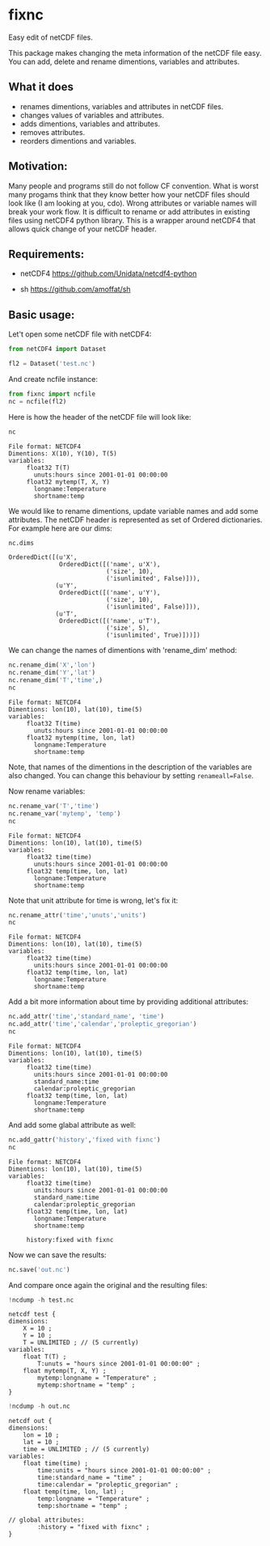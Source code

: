 # fixnc
Easy edit of netCDF files.


This package makes changing the meta information of the netCDF file easy. You can add, delete and rename dimentions, variables and attributes.

## What it does

- renames dimentions, variables and attributes in netCDF files.
- changes values of variables and attributes.
- adds dimentions, variables and attributes.
- removes attributes.
- reorders dimentions and variables.

## Motivation:

Many people and programs still do not follow CF convention. What is worst many progams think that they know better how your netCDF files should look like (I am looking at you, cdo). Wrong attributes or variable names will break your work flow. It is difficult to rename or add attributes in existing files using netCDF4 python library. This is a wrapper around netCDF4 that allows quick change of your netCDF header.

## Requirements:

- netCDF4 https://github.com/Unidata/netcdf4-python

- sh https://github.com/amoffat/sh

## Basic usage:

Let't open some netCDF file with netCDF4:


```python
from netCDF4 import Dataset
```

```python
fl2 = Dataset('test.nc')
```

And create ncfile instance:


```python
from fixnc import ncfile
nc = ncfile(fl2)
```

Here is how the header of the netCDF file will look like:
```python
nc
```




    File format: NETCDF4
    Dimentions: X(10), Y(10), T(5)
    variables:
    	 float32 T(T)
    	   unuts:hours since 2001-01-01 00:00:00
    	 float32 mytemp(T, X, Y)
    	   longname:Temperature
    	   shortname:temp




We would like to rename dimentions, update variable names and add some attributes. The netCDF header is represented as set of Ordered dictionaries. For example here are our dims:


```python
nc.dims
```




    OrderedDict([(u'X',
                  OrderedDict([('name', u'X'),
                               ('size', 10),
                               ('isunlimited', False)])),
                 (u'Y',
                  OrderedDict([('name', u'Y'),
                               ('size', 10),
                               ('isunlimited', False)])),
                 (u'T',
                  OrderedDict([('name', u'T'),
                               ('size', 5),
                               ('isunlimited', True)]))])



We can change the names of dimentions with 'rename_dim' method:


```python
nc.rename_dim('X','lon')
nc.rename_dim('Y','lat')
nc.rename_dim('T','time',)
nc
```




    File format: NETCDF4
    Dimentions: lon(10), lat(10), time(5)
    variables:
    	 float32 T(time)
    	   unuts:hours since 2001-01-01 00:00:00
    	 float32 mytemp(time, lon, lat)
    	   longname:Temperature
    	   shortname:temp




Note, that names of the dimentions in the description of the variables are also changed. You can change this behaviour by setting `renameall=False`. 

Now rename variables:


```python
nc.rename_var('T','time')
nc.rename_var('mytemp', 'temp')
nc
```




    File format: NETCDF4
    Dimentions: lon(10), lat(10), time(5)
    variables:
    	 float32 time(time)
    	   unuts:hours since 2001-01-01 00:00:00
    	 float32 temp(time, lon, lat)
    	   longname:Temperature
    	   shortname:temp




Note that unit attribute for time is wrong, let's fix it:


```python
nc.rename_attr('time','unuts','units')
nc
```




    File format: NETCDF4
    Dimentions: lon(10), lat(10), time(5)
    variables:
    	 float32 time(time)
    	   units:hours since 2001-01-01 00:00:00
    	 float32 temp(time, lon, lat)
    	   longname:Temperature
    	   shortname:temp




Add a bit more information about time by providing additional attributes:


```python
nc.add_attr('time','standard_name', 'time')
nc.add_attr('time','calendar','proleptic_gregorian')
nc
```




    File format: NETCDF4
    Dimentions: lon(10), lat(10), time(5)
    variables:
    	 float32 time(time)
    	   units:hours since 2001-01-01 00:00:00
    	   standard_name:time
    	   calendar:proleptic_gregorian
    	 float32 temp(time, lon, lat)
    	   longname:Temperature
    	   shortname:temp




And add some glabal attribute as well:


```python
nc.add_gattr('history','fixed with fixnc')
nc
```




    File format: NETCDF4
    Dimentions: lon(10), lat(10), time(5)
    variables:
    	 float32 time(time)
    	   units:hours since 2001-01-01 00:00:00
    	   standard_name:time
    	   calendar:proleptic_gregorian
    	 float32 temp(time, lon, lat)
    	   longname:Temperature
    	   shortname:temp
    
    	 history:fixed with fixnc



Now we can save the results:


```python
nc.save('out.nc')
```

And compare once again the original and the resulting files:


```python
!ncdump -h test.nc
```

    netcdf test {
    dimensions:
    	X = 10 ;
    	Y = 10 ;
    	T = UNLIMITED ; // (5 currently)
    variables:
    	float T(T) ;
    		T:unuts = "hours since 2001-01-01 00:00:00" ;
    	float mytemp(T, X, Y) ;
    		mytemp:longname = "Temperature" ;
    		mytemp:shortname = "temp" ;
    }



```python
!ncdump -h out.nc
```

    netcdf out {
    dimensions:
    	lon = 10 ;
    	lat = 10 ;
    	time = UNLIMITED ; // (5 currently)
    variables:
    	float time(time) ;
    		time:units = "hours since 2001-01-01 00:00:00" ;
    		time:standard_name = "time" ;
    		time:calendar = "proleptic_gregorian" ;
    	float temp(time, lon, lat) ;
    		temp:longname = "Temperature" ;
    		temp:shortname = "temp" ;
    
    // global attributes:
    		:history = "fixed with fixnc" ;
    }
